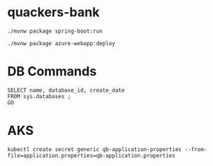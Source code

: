 # quackers-bank
```
./mvnw package spring-boot:run
```
```
./mvnw package azure-webapp:deploy
```

# DB Commands
```
SELECT name, database_id, create_date
FROM sys.databases ;
GO
```

# AKS
```
kubectl create secret generic qb-application-properties --from-file=application.properties=qb-application.properties
```